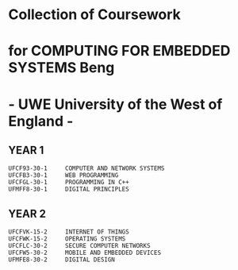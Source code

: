 # Collection of Coursework 
# for COMPUTING FOR EMBEDDED SYSTEMS Beng
# - UWE University of the West of England -

## YEAR 1
	UFCF93-30-1 	COMPUTER AND NETWORK SYSTEMS
	UFCFB3-30-1 	WEB PROGRAMMING 
	UFCFGL-30-1 	PROGRAMMING IN C++ 
	UFMFF8-30-1 	DIGITAL PRINCIPLES
	
## YEAR 2
	UFCFVK-15-2 	INTERNET OF THINGS
	UFCFWK-15-2 	OPERATING SYSTEMS
	UFCFLC-30-2 	SECURE COMPUTER NETWORKS
	UFCFW5-30-2 	MOBILE AND EMBEDDED DEVICES	
	UFMFE8-30-2 	DIGITAL DESIGN





